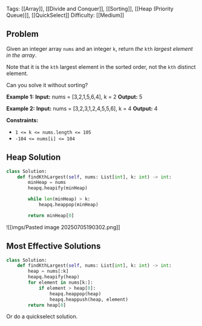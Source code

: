 Tags: [[Array]], [[Divide and Conquer]], [[Sorting]], [[Heap (Priority Queue)]], [[QuickSelect]]
Difficulty: [[Medium]]
## Problem
Given an integer array `nums` and an integer `k`, return _the_ `kth` _largest element in the array_.

Note that it is the `kth` largest element in the sorted order, not the `kth` distinct element.

Can you solve it without sorting?

**Example 1:**
**Input:** nums = [3,2,1,5,6,4], k = 2
**Output:** 5

**Example 2:**
**Input:** nums = [3,2,3,1,2,4,5,5,6], k = 4
**Output:** 4

**Constraints:**
- `1 <= k <= nums.length <= 105`
- `-104 <= nums[i] <= 104`

## Heap Solution
```python
class Solution:
    def findKthLargest(self, nums: List[int], k: int) -> int:
        minHeap = nums
        heapq.heapify(minHeap)

        while len(minHeap) > k:
            heapq.heappop(minHeap)

        return minHeap[0]
```

![[imgs/Pasted image 20250705190302.png]]
## Most Effective Solutions
```python
class Solution:
    def findKthLargest(self, nums: List[int], k: int) -> int:
        heap = nums[:k]
        heapq.heapify(heap)
        for element in nums[k:]:
            if element > heap[0]:
                heapq.heappop(heap)
                heapq.heappush(heap, element)
        return heap[0]
```

Or do a quickselect solution.
